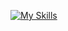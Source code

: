 
[![My Skills](https://skillicons.dev/icons?i=js,html,css,django,docker,postgres,py,c,xd,ps)](https://skillicons.dev)
